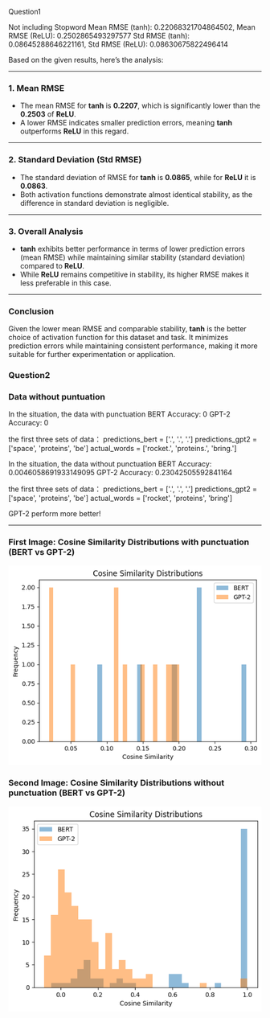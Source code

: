 Question1

Not including Stopword
Mean RMSE (tanh): 0.22068321704864502, Mean RMSE (ReLU): 0.2502865493297577
Std RMSE (tanh): 0.08645288646221161, Std RMSE (ReLU): 0.08630675822496414

Based on the given results, here’s the analysis:

---

### **1. Mean RMSE**
- The mean RMSE for **tanh** is **0.2207**, which is significantly lower than the **0.2503** of **ReLU**.
- A lower RMSE indicates smaller prediction errors, meaning **tanh** outperforms **ReLU** in this regard.

---

### **2. Standard Deviation (Std RMSE)**
- The standard deviation of RMSE for **tanh** is **0.0865**, while for **ReLU** it is **0.0863**.
- Both activation functions demonstrate almost identical stability, as the difference in standard deviation is negligible.

---

### **3. Overall Analysis**
- **tanh** exhibits better performance in terms of lower prediction errors (mean RMSE) while maintaining similar stability (standard deviation) compared to **ReLU**.
- While **ReLU** remains competitive in stability, its higher RMSE makes it less preferable in this case.

---

### **Conclusion**
Given the lower mean RMSE and comparable stability, **tanh** is the better choice of activation function for this dataset and task. It minimizes prediction errors while maintaining consistent performance, making it more suitable for further experimentation or application.

### **Question2**

### **Data without puntuation**

In the situation, the data with punctuation
BERT Accuracy: 0
GPT-2 Accuracy: 0

the first three sets of data：
predictions_bert = ['.', '.', '.']
predictions_gpt2 = ['space', 'proteins', 'be']
actual_words = ['rocket.', 'proteins.', 'bring.']


In the situation, the data without punctuation
BERT Accuracy: 0.0046058691933149095
GPT-2 Accuracy: 0.23042505592841164


the first three sets of data：
predictions_bert = ['.', '.', '.']
predictions_gpt2 = ['space', 'proteins', 'be']
actual_words = ['rocket', 'proteins', 'bring']


GPT-2 perform more better!

---

### **First Image: Cosine Similarity Distributions with punctuation (BERT vs GPT-2)**

![BERT Cosine Similarity Distribution without punctuation](images/Compare_BERT_and_GPT-2_Cosine_Similarity_Distribution_with_punctuation.png)


### **Second Image: Cosine Similarity Distributions without punctuation (BERT vs GPT-2)**

![Compare BERT and GPT-2 Cosine Similarity Distribution without punctuation](images/Compare_BERT_and_GPT-2_Cosine_Similarity_Distribution_without_punctuation.png)
